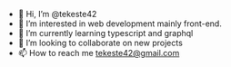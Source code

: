 - 👋 Hi, I’m @tekeste42
- 👀 I’m interested in web development mainly front-end.
- 🌱 I’m currently learning typescript and graphql
- 💞️ I’m looking to collaborate on new projects
- 📫 How to reach me tekeste42@gmail.com

<!---
tekeste42/tekeste42 is a ✨ special ✨ repository because its `README.md` (this file) appears on your GitHub profile.
You can click the Preview link to take a look at your changes.
--->
